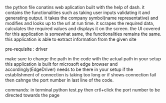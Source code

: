 the python file conatins web aplication built with the help of dash. 
it contains the functionalities such as taking user inputs validating it and generating output.
it takes the company symbol(name representative) and modifies and looks up to the url at run time.
it scrapes the required data, calculates the required values and displays it on the screen.
the UI covered for this application is somewhat same, the functionalities remains the same.
this application is able to extract information from the given site


pre-requisite :
  driver


make sure to change the path in the code with the actual path in your setup
this application is built for microsoft edge browser and accordingly(EdgeDriver) needs to be there in your setup
if the establishment of connection is taking too long or if shows connection fail
then cahnge the port number in last line of the code.


commands:
  in terminal
  python test.py
  then crtl+click the port number to be directed towards the page
